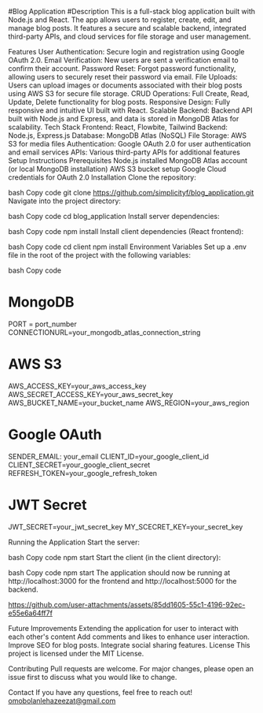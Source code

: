 #Blog Application
#Description
This is a full-stack blog application built with Node.js and React. The app allows users to register, create, edit, and manage blog posts. It features a secure and scalable backend, integrated third-party APIs, and cloud services for file storage and user management.

Features
User Authentication: Secure login and registration using Google OAuth 2.0.
Email Verification: New users are sent a verification email to confirm their account.
Password Reset: Forgot password functionality, allowing users to securely reset their password via email.
File Uploads: Users can upload images or documents associated with their blog posts using AWS S3 for secure file storage.
CRUD Operations: Full Create, Read, Update, Delete functionality for blog posts.
Responsive Design: Fully responsive and intuitive UI built with React.
Scalable Backend: Backend API built with Node.js and Express, and data is stored in MongoDB Atlas for scalability.
Tech Stack
Frontend: React, Flowbite, Tailwind
Backend: Node.js, Express.js
Database: MongoDB Atlas (NoSQL)
File Storage: AWS S3 for media files
Authentication: Google OAuth 2.0 for user authentication and email services
APIs: Various third-party APIs for additional features
Setup Instructions
Prerequisites
Node.js installed
MongoDB Atlas account (or local MongoDB installation)
AWS S3 bucket setup
Google Cloud credentials for OAuth 2.0
Installation
Clone the repository:

bash
Copy code
git clone https://github.com/simplicityf/blog_application.git
Navigate into the project directory:

bash
Copy code
cd blog_application
Install server dependencies:

bash
Copy code
npm install
Install client dependencies (React frontend):

bash
Copy code
cd client
npm install
Environment Variables
Set up a .env file in the root of the project with the following variables:

bash
Copy code
# MongoDB
PORT = port_number
CONNECTIONURL=your_mongodb_atlas_connection_string

# AWS S3
AWS_ACCESS_KEY=your_aws_access_key
AWS_SECRET_ACCESS_KEY=your_aws_secret_key
AWS_BUCKET_NAME=your_bucket_name
AWS_REGION=your_aws_region

# Google OAuth
SENDER_EMAIL: your_email
CLIENT_ID=your_google_client_id
CLIENT_SECRET=your_google_client_secret
REFRESH_TOKEN=your_google_refresh_token

# JWT Secret
JWT_SECRET=your_jwt_secret_key
MY_SCECRET_KEY=your_secret_key

Running the Application
Start the server:

bash
Copy code
npm start
Start the client (in the client directory):

bash
Copy code
npm start
The application should now be running at http://localhost:3000 for the frontend and http://localhost:5000 for the backend.


https://github.com/user-attachments/assets/85dd1605-55c1-4196-92ec-e55e6a64ff7f


Future Improvements
Extending the application for user to interact with each other's content
Add comments and likes to enhance user interaction.
Improve SEO for blog posts.
Integrate social sharing features.
License
This project is licensed under the MIT License.

Contributing
Pull requests are welcome. For major changes, please open an issue first to discuss what you would like to change.

Contact
If you have any questions, feel free to reach out! omobolanlehazeezat@gmail.com
